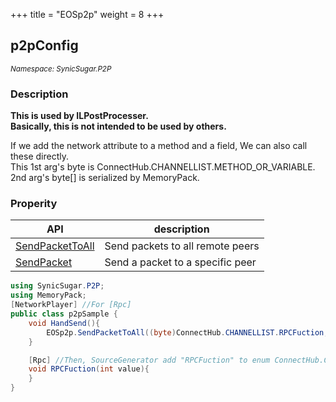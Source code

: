 +++
title = "EOSp2p"
weight = 8
+++

## p2pConfig
<small>*Namespace: SynicSugar.P2P*</small>


### Description
**This is used by ILPostProcesser.**<br>
**Basically, this is not intended to be used by others.**<br>

If we add the network attribute to a method and a field, We can also call these directly.<br>
This 1st arg's byte is ConnectHub.CHANNELLIST.METHOD_OR_VARIABLE. 2nd arg's byte[] is serialized by MemoryPack.


### Properity
| API | description |
|---|---|
| [SendPacketToAll](../EOSp2p/sendpackettoall) | Send packets to all remote peers |
| [SendPacket](../EOSp2p/sendpacket) | Send a packet to a specific peer |


```cs
using SynicSugar.P2P;
using MemoryPack;
[NetworkPlayer] //For [Rpc]
public class p2pSample {
    void HandSend(){
        EOSp2p.SendPacketToAll((byte)ConnectHub.CHANNELLIST.RPCFuction, MemoryPack.MemoryPackSerializer.Serialize(3)).Forget();
    }

    [Rpc] //Then, SourceGenerator add "RPCFuction" to enum ConnectHub.CHANNELLIST.
    void RPCFuction(int value){
    }
}
```